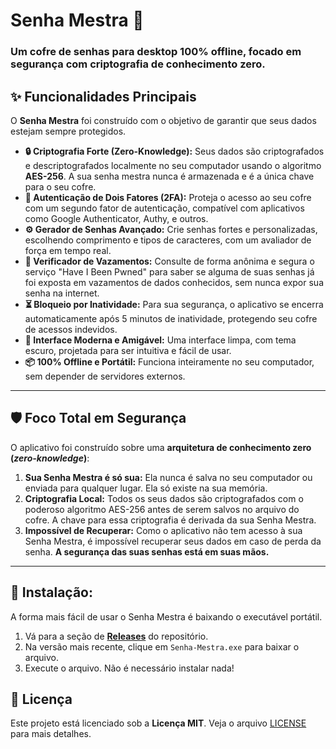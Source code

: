 # Senha Mestra 🔐

### Um cofre de senhas para desktop 100% offline, focado em segurança com criptografia de conhecimento zero.

## ✨ Funcionalidades Principais

O **Senha Mestra** foi construído com o objetivo de garantir que seus dados estejam sempre protegidos.

* **🔒 Criptografia Forte (Zero-Knowledge):** Seus dados são criptografados e descriptografados localmente no seu computador usando o algoritmo **AES-256**. A sua senha mestra nunca é armazenada e é a única chave para o seu cofre.
* **🔑 Autenticação de Dois Fatores (2FA):** Proteja o acesso ao seu cofre com um segundo fator de autenticação, compatível com aplicativos como Google Authenticator, Authy, e outros.
* **⚙️ Gerador de Senhas Avançado:** Crie senhas fortes e personalizadas, escolhendo comprimento e tipos de caracteres, com um avaliador de força em tempo real.
* **🚨 Verificador de Vazamentos:** Consulte de forma anônima e segura o serviço "Have I Been Pwned" para saber se alguma de suas senhas já foi exposta em vazamentos de dados conhecidos, sem nunca expor sua senha na internet.
* **⏳ Bloqueio por Inatividade:** Para sua segurança, o aplicativo se encerra automaticamente após 5 minutos de inatividade, protegendo seu cofre de acessos indevidos.
* **🎨 Interface Moderna e Amigável:** Uma interface limpa, com tema escuro, projetada para ser intuitiva e fácil de usar.
* **📦 100% Offline e Portátil:** Funciona inteiramente no seu computador, sem depender de servidores externos.

---

## 🛡️ Foco Total em Segurança

O aplicativo foi construído sobre uma **arquitetura de conhecimento zero (*zero-knowledge*)**:

1. **Sua Senha Mestra é só sua:** Ela nunca é salva no seu computador ou enviada para qualquer lugar. Ela só existe na sua memória.
2. **Criptografia Local:** Todos os seus dados são criptografados com o poderoso algoritmo AES-256 antes de serem salvos no arquivo do cofre. A chave para essa criptografia é derivada da sua Senha Mestra.
3. **Impossível de Recuperar:** Como o aplicativo não tem acesso à sua Senha Mestra, é impossível recuperar seus dados em caso de perda da senha. **A segurança das suas senhas está em suas mãos.**

---

## 🚀 Instalação:

A forma mais fácil de usar o Senha Mestra é baixando o executável portátil.

1. Vá para a seção de [**Releases**](https://github.com/brina-chan/Senha-Mestra/releases) do repositório.
2. Na versão mais recente, clique em `Senha-Mestra.exe` para baixar o arquivo.
3. Execute o arquivo. Não é necessário instalar nada!

## 📝 Licença

Este projeto está licenciado sob a **Licença MIT**. Veja o arquivo [LICENSE](https://github.com/brina-chan/Senha-Mestra/blob/main/LICENSE) para mais detalhes. 